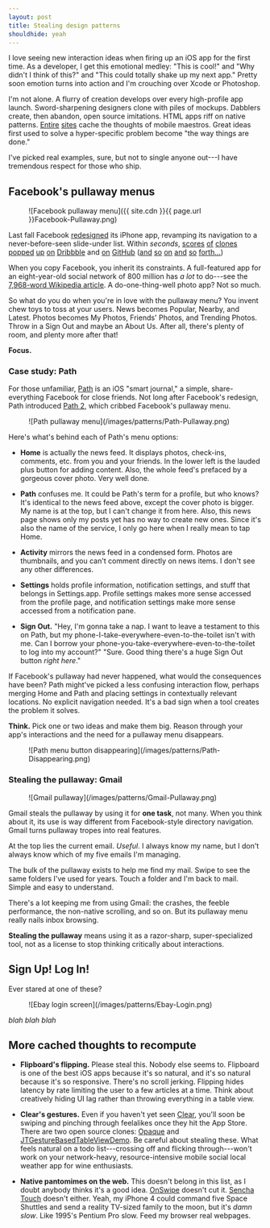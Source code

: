 ```yaml
---
layout: post
title: Stealing design patterns
shouldhide: yeah
---
```


I love seeing new interaction ideas when firing up an iOS app for the first time. As a developer, I get this emotional medley: "This is cool!" and "Why didn't I think of this?" and "This could totally shake up my next app." Pretty soon emotion turns into action and I'm crouching over Xcode or Photoshop.

I'm not alone. A flurry of creation develops over every high-profile app launch. Sword-sharpening designers clone with piles of mockups. Dabblers create, then abandon, open source imitations. HTML apps riff on native patterns. [Entire](http://pttrns.com/) [sites](http://mobile-patterns.com/) cache the thoughts of mobile maestros. Great ideas first used to solve a hyper-specific problem become "the way things are done."

I've picked real examples, sure, but not to single anyone out---I have tremendous respect for those who ship.

## Facebook's pullaway menus ##

<figure markdown="1">
    ![Facebook pullaway menu]({{ site.cdn }}{{ page.url }}Facebook-Pullaway.png)
</figure>

Last fall Facebook [redesigned](http://www.theverge.com/2011/10/14/2482541/facebook-4-0-for-iphone-review) its iPhone app, revamping its navigation to a never-before-seen slide-under list. Within *seconds*, [scores](http://dribbble.com/shots/438343-Mused-App-Menu) [of](http://dribbble.com/shots/328680-Menu-Page) [clones](http://dribbble.com/shots/363643-TouristEye-App-Menu) [popped](http://dribbble.com/shots/379777-Icon-menu-iPhone-Retina-Display) [up](http://dribbble.com/shots/406034-Menu) [on](http://dribbble.com/shots/303814-mobile-pullout-menu-for-responsive-design) [Dribbble](http://dribbble.com/shots/352066-Float-Reader-Menu-Sneak-Peek) and [on](https://github.com/Inferis/ViewDeck) [GitHub](https://github.com/devindoty/DDMenuController) ([and](https://github.com/mystcolor/JTRevealSidebarDemo) [so](https://github.com/meiwin/MWFSlideNavigationViewController) [on](https://github.com/pkluz/ZUUIRevealController) [and](https://github.com/jeremieweldin/JWSlideMenu) [so](https://github.com/inonb/SlideMenuController) [forth](https://github.com/edgecase/ECSlidingViewController)[&hellip;](https://github.com/mpociot/titanium-facebook-slide-menu))

When you copy Facebook, you inherit its constraints. A full-featured app for an eight-year-old social network of 800 million has *a lot* to do---see the [7,968-word Wikipedia article](http://en.wikipedia.org/wiki/Facebook_features). A do-one-thing-well photo app? Not so much.

So what do you do when you're in love with the pullaway menu? You invent chew toys to toss at your users. News becomes Popular, Nearby, and Latest. Photos becomes My Photos, Friends' Photos, and Trending Photos. Throw in a Sign Out and maybe an About Us. After all, there's plenty of room, and plenty more after that!

**Focus.**

### Case study: Path ###

For those unfamiliar, [Path](https://path.com/) is an iOS "smart journal," a simple, share-everything Facebook for close friends. Not long after Facebook's redesign, Path introduced [Path 2](http://blog.path.com/post/13533662902/introducing-path-2-the-smart-journal), which cribbed Facebook's pullaway menu.

<figure markdown="1">
    ![Path pullaway menu](/images/patterns/Path-Pullaway.png)
</figure>

Here's what's behind each of Path's menu options:

* **Home** is actually the news feed. It displays photos, check-ins, comments, etc. from you and your friends. In the lower left is the lauded plus button for adding content. Also, the whole feed's prefaced by a gorgeous cover photo. Very well done.

* **Path** confuses me. It could be Path's term for a profile, but who knows? It's identical to the news feed above, except the cover photo is bigger. My name is at the top, but I can't change it from here. Also, this news page shows only my posts yet has no way to create new ones. Since it's also the name of the service, I only go here when I really mean to tap Home.

* **Activity** mirrors the news feed in a condensed form. Photos are thumbnails, and you can't comment directly on news items. I don't see any other differences.

* **Settings** holds profile information, notification settings, and stuff that belongs in Settings.app. Profile settings makes more sense accessed from the profile page, and notification settings make more sense accessed from a notification pane.

* **Sign Out.** "Hey, I'm gonna take a nap. I want to leave a testament to this on Path, but my phone-I-take-everywhere-even-to-the-toilet isn't with me. Can I borrow your phone-you-take-everywhere-even-to-the-toilet to log into my account?" "Sure. Good thing there's a huge Sign Out button *right here*."

If Facebook's pullaway had never happened, what would the consequences have been? Path might've picked a less confusing interaction flow, perhaps merging Home and Path and placing settings in contextually relevant locations. No explicit navigation needed. It's a bad sign when a tool creates the problem it solves.

**Think.** Pick one or two ideas and make them big. Reason through your app's interactions and the need for a pullaway menu disappears.

<figure markdown="1">
    ![Path menu button disappearing](/images/patterns/Path-Disappearing.png)
</figure>

### Stealing the pullaway: Gmail ###

<figure markdown="1">
    ![Gmail pullaway](/images/patterns/Gmail-Pullaway.png)
</figure>

Gmail steals the pullaway by using it for **one task**, not many. When you think about it, its use is way different from Facebook-style directory navigation. Gmail turns pullaway tropes into real features.

At the top lies the current email. *Useful*. I always know my name, but I don't always know which of my five emails I'm managing.

The bulk of the pullaway exists to help me find my mail. Swipe to see the same folders I've used for years. Touch a folder and I'm back to mail. Simple and easy to understand.

There's a lot keeping me from using Gmail: the crashes, the feeble performance, the non-native scrolling, and so on. But its pullaway menu really nails inbox browsing.

**Stealing the pullaway** means using it as a razor-sharp, super-specialized tool, not as a license to stop thinking critically about interactions.

## Sign Up! Log In! ##

Ever stared at one of these?

<figure markdown="1">
    ![Ebay login screen](/images/patterns/Ebay-Login.png)
</figure>

*blah blah blah*

## More cached thoughts to&nbsp;recompute ##

* **Flipboard's flipping.** Please steal this. Nobody else seems to. Flipboard is one of the best iOS apps because it's so natural, and it's so natural because it's so responsive. There's no scroll jerking. Flipping hides latency by rate limiting the user to a few articles at a time. Think about creatively hiding UI lag rather than throwing everything in a table view.

* **Clear's gestures.** Even if you haven't yet seen [Clear](http://www.youtube.com/embed/0nBLtPC7mnI), you'll soon be swiping and pinching through feelalikes once they hit the App Store. There are two open source clones: [Opaque](https://github.com/MassiveHealth/Opaque) and [JTGestureBasedTableViewDemo](https://github.com/mystcolor/jtgesturebasedtableviewdemo). Be careful about stealing these. What feels natural on a todo list---crossing off and flicking through---won't work on your network-heavy, resource-intensive mobile social local weather app for wine enthusiasts.

* **Native pantomimes on the web.** This doesn't belong in this list, as I doubt anybody thinks it's a good idea. [OnSwipe](http://onswipe.com/) doesn't cut it. [Sencha Touch](http://www.sencha.com/products/touch) doesn't either. Yeah, my iPhone 4 could command five Space Shuttles and send a reality TV-sized family to the moon, but it's *damn slow*. Like 1995's Pentium Pro slow. Feed my browser real webpages.
